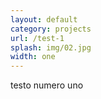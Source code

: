 ```yaml
---
layout: default
category: projects
url: /test-1
splash: img/02.jpg
width: one
---
```


testo numero uno